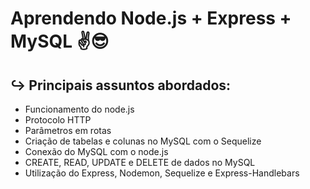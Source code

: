 # **Aprendendo Node.js + Express + MySQL** ✌️😎

## ↪️ Principais assuntos abordados:
- Funcionamento do node.js
- Protocolo HTTP
- Parâmetros em rotas
- Criação de tabelas e colunas no MySQL com o Sequelize
- Conexão do MySQL com o node.js
- CREATE, READ, UPDATE e DELETE de dados no MySQL
- Utilização do Express, Nodemon, Sequelize e Express-Handlebars